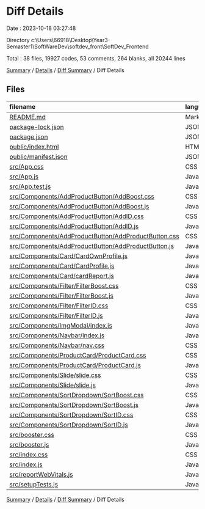 # Diff Details

Date : 2023-10-18 03:27:48

Directory c:\\Users\\66918\\Desktop\\Year3-Semaster1\\SoftWareDev\\softdev_front\\SoftDev_Frontend

Total : 38 files,  19927 codes, 53 comments, 264 blanks, all 20244 lines

[Summary](results.md) / [Details](details.md) / [Diff Summary](diff.md) / Diff Details

## Files
| filename | language | code | comment | blank | total |
| :--- | :--- | ---: | ---: | ---: | ---: |
| [README.md](/README.md) | Markdown | 38 | 0 | 33 | 71 |
| [package-lock.json](/package-lock.json) | JSON | 18,051 | 0 | 1 | 18,052 |
| [package.json](/package.json) | JSON | 49 | 0 | 1 | 50 |
| [public/index.html](/public/index.html) | HTML | 23 | 23 | 1 | 47 |
| [public/manifest.json](/public/manifest.json) | JSON | 25 | 0 | 1 | 26 |
| [src/App.css](/src/App.css) | CSS | 33 | 0 | 6 | 39 |
| [src/App.js](/src/App.js) | JavaScript | 49 | 0 | 8 | 57 |
| [src/App.test.js](/src/App.test.js) | JavaScript | 7 | 0 | 2 | 9 |
| [src/Components/AddProductButton/AddBoost.css](/src/Components/AddProductButton/AddBoost.css) | CSS | 32 | 0 | 3 | 35 |
| [src/Components/AddProductButton/AddBoost.js](/src/Components/AddProductButton/AddBoost.js) | JavaScript | 11 | 0 | 2 | 13 |
| [src/Components/AddProductButton/AddID.css](/src/Components/AddProductButton/AddID.css) | CSS | 32 | 0 | 3 | 35 |
| [src/Components/AddProductButton/AddID.js](/src/Components/AddProductButton/AddID.js) | JavaScript | 11 | 0 | 2 | 13 |
| [src/Components/AddProductButton/AddProductButton.css](/src/Components/AddProductButton/AddProductButton.css) | CSS | 32 | 0 | 3 | 35 |
| [src/Components/AddProductButton/AddProductButton.js](/src/Components/AddProductButton/AddProductButton.js) | JavaScript | 12 | 0 | 2 | 14 |
| [src/Components/Card/CardOwnProfile.js](/src/Components/Card/CardOwnProfile.js) | JavaScript | 114 | 1 | 22 | 137 |
| [src/Components/Card/CardProfile.js](/src/Components/Card/CardProfile.js) | JavaScript | 57 | 0 | 11 | 68 |
| [src/Components/Card/cardReport.js](/src/Components/Card/cardReport.js) | JavaScript | 60 | 0 | 12 | 72 |
| [src/Components/Filter/FilterBoost.css](/src/Components/Filter/FilterBoost.css) | CSS | 35 | 1 | 6 | 42 |
| [src/Components/Filter/FilterBoost.js](/src/Components/Filter/FilterBoost.js) | JavaScript | 114 | 0 | 12 | 126 |
| [src/Components/Filter/FilterID.css](/src/Components/Filter/FilterID.css) | CSS | 35 | 1 | 6 | 42 |
| [src/Components/Filter/FilterID.js](/src/Components/Filter/FilterID.js) | JavaScript | 130 | 0 | 13 | 143 |
| [src/Components/ImgModal/index.js](/src/Components/ImgModal/index.js) | JavaScript | 66 | 6 | 12 | 84 |
| [src/Components/Navbar/index.js](/src/Components/Navbar/index.js) | JavaScript | 202 | 0 | 4 | 206 |
| [src/Components/Navbar/nav.css](/src/Components/Navbar/nav.css) | CSS | 187 | 5 | 39 | 231 |
| [src/Components/ProductCard/ProductCard.css](/src/Components/ProductCard/ProductCard.css) | CSS | 35 | 1 | 4 | 40 |
| [src/Components/ProductCard/ProductCard.js](/src/Components/ProductCard/ProductCard.js) | JavaScript | 12 | 1 | 3 | 16 |
| [src/Components/Slide/slide.css](/src/Components/Slide/slide.css) | CSS | 43 | 0 | 8 | 51 |
| [src/Components/Slide/slide.js](/src/Components/Slide/slide.js) | JavaScript | 24 | 0 | 4 | 28 |
| [src/Components/SortDropdown/SortBoost.css](/src/Components/SortDropdown/SortBoost.css) | CSS | 9 | 1 | 1 | 11 |
| [src/Components/SortDropdown/SortBoost.js](/src/Components/SortDropdown/SortBoost.js) | JavaScript | 14 | 1 | 2 | 17 |
| [src/Components/SortDropdown/SortID.css](/src/Components/SortDropdown/SortID.css) | CSS | 9 | 1 | 1 | 11 |
| [src/Components/SortDropdown/SortID.js](/src/Components/SortDropdown/SortID.js) | JavaScript | 14 | 1 | 2 | 17 |
| [src/booster.css](/src/booster.css) | CSS | 81 | 1 | 15 | 97 |
| [src/booster.js](/src/booster.js) | JavaScript | 241 | 2 | 10 | 253 |
| [src/index.css](/src/index.css) | CSS | 15 | 0 | 3 | 18 |
| [src/index.js](/src/index.js) | JavaScript | 12 | 3 | 3 | 18 |
| [src/reportWebVitals.js](/src/reportWebVitals.js) | JavaScript | 12 | 0 | 2 | 14 |
| [src/setupTests.js](/src/setupTests.js) | JavaScript | 1 | 4 | 1 | 6 |

[Summary](results.md) / [Details](details.md) / [Diff Summary](diff.md) / Diff Details
